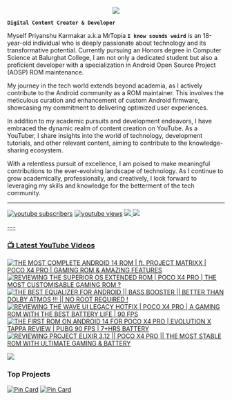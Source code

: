 <p align="center">
  <img src="https://readme-typing-svg.herokuapp.com?lines=Hello+World!;Welcome+to+my+Profile!;MrTopia!;A+Passionate+Developer+from+INDIA!&center=true&width=380&height=55">
</p>


**`Digital Content Creater & Developer`**

Myself Priyanshu Karmakar a.k.a MrTopia **`I know sounds weird`** is an 18-year-old individual who is deeply passionate about technology and its transformative potential. Currently pursuing an Honors degree in Computer Science at Balurghat College, I am not only a dedicated student but also a proficient developer with a specialization in Android Open Source Project (AOSP) ROM maintenance.

My journey in the tech world extends beyond academia, as I actively contribute to the Android community as a ROM maintainer. This involves the meticulous curation and enhancement of custom Android firmware, showcasing my commitment to delivering optimized user experiences.

In addition to my academic pursuits and development endeavors, I have embraced the dynamic realm of content creation on YouTube. As a YouTuber, I share insights into the world of technology, development tutorials, and other relevant content, aiming to contribute to the knowledge-sharing ecosystem.

With a relentless pursuit of excellence, I am poised to make meaningful contributions to the ever-evolving landscape of technology. As I continue to grow academically, professionally, and creatively, I look forward to leveraging my skills and knowledge for the betterment of the tech community. 

---

<!-- Social icons section -->
 <p align="left">
      <a href="https://www.youtube.com/@topiatv.official">
         <img alt="youtube subscribers" title="Subscribe to my YouTube channel" src="https://custom-icon-badges.demolab.com/youtube/channel/subscribers/UCD3rA1qQuUMQaFnzvkFp5NA?color=%23E05D44&label=SUBSCRIBE&logo=video&logoColor=white&style=for-the-badge&labelColor=CE4630"/></a> 
      <a href="https://www.youtube.com/@topiatv.official">
         <img alt="youtube views" title="YouTube views" src="https://custom-icon-badges.demolab.com/youtube/channel/views/UCD3rA1qQuUMQaFnzvkFp5NA?color=%23E1AD0E&logo=eye&logoColor=white&style=for-the-badge&labelColor=C79600"/></a>
    <a href="https://paypal.me/mrtopiaofficial">
        <img src="https://custom-icon-badges.demolab.com/badge/AswinOP-3b7bbf?style=for-the-badge&logo=paypal&logoColor=white">
    </a>
    <a href="https://www.buymeacoffee.com/mrtopia">
        <img src="https://custom-icon-badges.demolab.com/badge/AswinOP-ffff00?style=for-the-badge&logo=coffee-meow">
   </p>
---

### 📺 Latest YouTube Videos

<!-- BEGIN YOUTUBE-CARDS -->
[![THE MOST COMPLETE ANDROID 14 ROM | ft. PROJECT MATRIXX | POCO X4 PRO | GAMING ROM & AMAZING FEATURES](https://ytcards.demolab.com/?id=U_XG4CwB6r4&title=THE+MOST+COMPLETE+ANDROID+14+ROM+%7C+ft.+PROJECT+MATRIXX+%7C+POCO+X4+PRO+%7C+GAMING+ROM+%26+AMAZING+FEATURES&lang=en&timestamp=1701427248&background_color=%230d1117&title_color=%23ffffff&stats_color=%23dedede&max_title_lines=1&width=250&border_radius=5 "THE MOST COMPLETE ANDROID 14 ROM | ft. PROJECT MATRIXX | POCO X4 PRO | GAMING ROM & AMAZING FEATURES")](https://www.youtube.com/watch?v=U_XG4CwB6r4)
[![REVIEWING THE SUPERIOR OS EXTENDED ROM | POCO X4 PRO | THE MOST CUSTOMISABLE GAMING ROM ?](https://ytcards.demolab.com/?id=LuZGhfjozOE&title=REVIEWING+THE+SUPERIOR+OS+EXTENDED+ROM+%7C+POCO+X4+PRO+%7C+THE+MOST+CUSTOMISABLE+GAMING+ROM+%3F&lang=en&timestamp=1701262825&background_color=%230d1117&title_color=%23ffffff&stats_color=%23dedede&max_title_lines=1&width=250&border_radius=5 "REVIEWING THE SUPERIOR OS EXTENDED ROM | POCO X4 PRO | THE MOST CUSTOMISABLE GAMING ROM ?")](https://www.youtube.com/watch?v=LuZGhfjozOE)
[![THE BEST EQUALIZER FOR ANDROID || BASS BOOSTER ||  BETTER THAN DOLBY ATMOS !!! || NO ROOT REQUIRED !](https://ytcards.demolab.com/?id=pqEplFjHFfU&title=THE+BEST+EQUALIZER+FOR+ANDROID+%7C%7C+BASS+BOOSTER+%7C%7C++BETTER+THAN+DOLBY+ATMOS+%21%21%21+%7C%7C+NO+ROOT+REQUIRED+%21&lang=en&timestamp=1699764302&background_color=%230d1117&title_color=%23ffffff&stats_color=%23dedede&max_title_lines=1&width=250&border_radius=5 "THE BEST EQUALIZER FOR ANDROID || BASS BOOSTER ||  BETTER THAN DOLBY ATMOS !!! || NO ROOT REQUIRED !")](https://www.youtube.com/watch?v=pqEplFjHFfU)
[![REVIEWING THE WAVE UI LEGACY HOTFIX | POCO X4 PRO | A GAMING ROM WITH THE BEST BATTERY LIFE | 90 FPS](https://ytcards.demolab.com/?id=i00AAnFWwvM&title=REVIEWING+THE+WAVE+UI+LEGACY+HOTFIX+%7C+POCO+X4+PRO+%7C+A+GAMING+ROM+WITH+THE+BEST+BATTERY+LIFE+%7C+90+FPS&lang=en&timestamp=1699363819&background_color=%230d1117&title_color=%23ffffff&stats_color=%23dedede&max_title_lines=1&width=250&border_radius=5 "REVIEWING THE WAVE UI LEGACY HOTFIX | POCO X4 PRO | A GAMING ROM WITH THE BEST BATTERY LIFE | 90 FPS")](https://www.youtube.com/watch?v=i00AAnFWwvM)
[![THE FIRST ROM ON ANDROID 14 FOR POCO X4 PRO | EVOLUTION X TAPPA REVIEW | PUBG 90 FPS | 7+HRS BATTERY](https://ytcards.demolab.com/?id=OxWI10DgH7Q&title=THE+FIRST+ROM+ON+ANDROID+14+FOR+POCO+X4+PRO+%7C+EVOLUTION+X+TAPPA+REVIEW+%7C+PUBG+90+FPS+%7C+7%2BHRS+BATTERY&lang=en&timestamp=1698993012&background_color=%230d1117&title_color=%23ffffff&stats_color=%23dedede&max_title_lines=1&width=250&border_radius=5 "THE FIRST ROM ON ANDROID 14 FOR POCO X4 PRO | EVOLUTION X TAPPA REVIEW | PUBG 90 FPS | 7+HRS BATTERY")](https://www.youtube.com/watch?v=OxWI10DgH7Q)
[![REVIEWING PROJECT ELIXIR 3.12 || POCO X4 PRO || THE MOST STABLE ROM WITH ULTIMATE GAMING & BATTERY](https://ytcards.demolab.com/?id=1giV8mYvVM8&title=REVIEWING+PROJECT+ELIXIR+3.12+%7C%7C+POCO+X4+PRO+%7C%7C+THE+MOST+STABLE+ROM+WITH+ULTIMATE+GAMING+%26+BATTERY&lang=en&timestamp=1697697000&background_color=%230d1117&title_color=%23ffffff&stats_color=%23dedede&max_title_lines=1&width=250&border_radius=5 "REVIEWING PROJECT ELIXIR 3.12 || POCO X4 PRO || THE MOST STABLE ROM WITH ULTIMATE GAMING & BATTERY")](https://www.youtube.com/watch?v=1giV8mYvVM8)
<!-- END YOUTUBE-CARDS -->

[<img src="https://custom-icon-badges.demolab.com/badge/-Subscribe%20For%20More-red?style=for-the-badge&logo=video&logoColor=white"/>](https://www.youtube.com/@topiatv.official)

### Top Projects
[![Pin Card](https://github-readme-stats.vercel.app/api/pin/?username=aswinop&repo=device_xiaomi_veux&theme=dark)](https://github.com/MrTopia/device_xiaomi_veux)
[![Pin Card](https://github-readme-stats.vercel.app/api/pin/?username=MrTopia&repo=android_device_xiaomi_veux&theme=dark)](https://github.com/MrTopia/android_device_xiaomi_veux)

#
